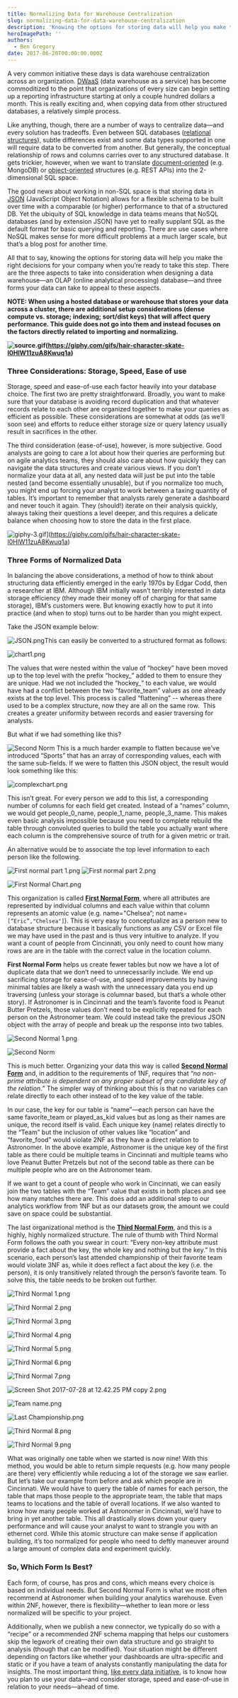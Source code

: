 ```yaml
---
title: Normalizing Data for Warehouse Centralization
slug: normalizing-data-for-data-warehouse-centralization
description: 'Knowing the options for storing data will help you make the right decisions for your company when you’re ready to take this step. '
heroImagePath: ''
authors:
  - Ben Gregory
date: 2017-06-20T00:00:00.000Z
---
```


A very common initiative these days is data warehouse centralization across an organization. [DWaaS](https://searchdatamanagement.techtarget.com/definition/data-warehouse-as-a-service-DWaaS) (data warehouse as a service) has become commoditized to the point that organizations of every size can begin setting up a reporting infrastructure starting at only a couple hundred dollars a month. This is really exciting and, when copying data from other structured databases, a relatively simple process.

Like anything, though, there are a number of ways to centralize data—and every solution has tradeoffs. Even between SQL databases ([relational structures](https://en.wikipedia.org/wiki/SQL)), subtle differences exist and some data types supported in one will require data to be converted from another. But generally, the conceptual relationship of rows and columns carries over to any structured database. It gets trickier, however, when we want to translate [document-oriented](https://en.wikipedia.org/wiki/Document-oriented_database) (e.g. MongoDB) or [object-oriented](https://en.wikipedia.org/wiki/Object_database) structures (e.g. REST APIs) into the 2-dimensional SQL space.

The good news about working in non-SQL space is that storing data in [JSON](https://www.json.org/) (JavaScript Object Notation) allows for a flexible schema to be built over time with a comparable (or higher) performance to that of a structured DB. Yet the ubiquity of SQL knowledge in data teams means that NoSQL databases (and by extension JSON) have yet to really supplant SQL as the default format for basic querying and reporting. There are use cases where NoSQL makes sense for more difficult problems at a much larger scale, but that’s a blog post for another time.

All that to say, knowing the options for storing data will help you make the right decisions for your company when you’re ready to take this step. There are the three aspects to take into consideration when designing a data warehouse—an OLAP (online analytical processing) database—and three forms your data can take to appeal to these aspects.&nbsp;&nbsp;

**NOTE: When using a hosted database or warehouse that stores your data across a cluster, there are additional setup considerations (dense compute vs. storage; indexing; sort/dist keys) that will affect query performance. This guide does not go into them and instead focuses on the factors directly related to importing and normalizing.**

**![source.gif](../assets/source.gif)(https://giphy.com/gifs/hair-character-skate-l0HlW11zuA8Kwuq1a)**

### Three Considerations: Storage, Speed, Ease of use&nbsp;

Storage, speed and ease-of-use each factor heavily into your database choice. The first two are pretty straightforward. Broadly, you want to make sure that your database is avoiding record duplication and that whatever records relate to each other are organized together to make your queries as efficient as possible. These considerations are somewhat at odds (as we’ll soon see) and efforts to reduce either storage size or query latency usually result in sacrifices in the other.&nbsp;

The third consideration (ease-of-use), however, is more subjective. Good analysts are going to care a lot about how their queries are performing but on agile analytics teams, they should also care about how quickly they can navigate the data structures and create various views. If you don’t normalize your data at all, any nested data will just be put into the table nested (and become essentially unusable), but if you normalize too much, you might end up forcing your analyst to work between a taxing quantity of tables. It’s important to remember that analysts rarely generate a dashboard and never touch it again. They (should!) iterate on their analysis quickly, always taking their questions a level deeper, and this requires a delicate balance when choosing how to store the data in the first place.

![giphy-3.gif](../assets/giphy-3.gif)](https://giphy.com/gifs/hair-character-skate-l0HlW11zuA8Kwuq1a)

### Three Forms of Normalized Data

In balancing the above considerations, a method of how to think about structuring data efficiently emerged in the early 1970s by Edgar Codd, then a researcher at IBM. Although IBM initially wasn’t terribly interested in data storage efficiency (they made their money off of charging for that same storage), IBM’s customers were. But knowing exactly how to put it into practice (and when to stop) turns out to be harder than you might expect.

Take the JSON example below:

![JSON.png](../assets/JSON.png)This can easily be converted to a structured format as follows:

![chart1.png](../assets/chart1.png)

The values that were nested within the value of “hockey” have been moved up to the top level with the prefix “hockey\_” added to them to ensure they are unique. Had we not included the “hockey\_” to each value, we would have had a conflict between the two “favorite\_team” values as one already exists at the top level. This process is called “flattening” -- whereas there used to be a complex structure, now they are all on the same row. &nbsp;This creates a greater uniformity between records and easier traversing for analysts.

But what if we had something like this?

![Second Norm](../assets/ScreenShot2017-07-28at12.25.03PM.png "Second Norm")&nbsp;This is a much harder example to flatten because we’ve introduced “Sports” that has an array of corresponding values, each with the same sub-fields. If we were to flatten this JSON object, the result would look something like this:

![complexchart.png](../assets/complexchart.png)

This isn’t great. For every person we add to this list, a corresponding number of columns for each field get created. Instead of a “names” column, we would get people\_0\_name, people\_1\_name, people\_3\_name. This makes even basic analysis impossible because you need to complete rebuild the table through convoluted queries to build the table you actually want where each column is the comprehensive source of truth for a given metric or trait.

An alternative would be to associate the top level information to each person like the following.

![First normal part 1.png](../assets/Firstnormalpart1.png "First normal part 1.png") ![First normal part 2.png](../assets/Firstnormalpart2.png "First normal part 2.png")

![First Normal Chart.png](../assets/FirstNormalChart.png)

This organization is called [**First Normal Form**](https://en.wikipedia.org/wiki/First_normal_form), where all attributes are represented by individual columns and each value within that column represents an atomic value (e.g. name="Chelsea”; not name=`[“Eric”,"Chelsea"]`). This is very easy to conceptualize as a person new to database structure because it basically functions as any CSV or Excel file we may have used in the past and is thus very intuitive to analyze. If you want a count of people from Cincinnati, you only need to count how many rows are are in the table with the correct value in the location column.

**First Normal Form** helps us create fewer tables but now we have a lot of duplicate data that we don’t need to unnecessarily include. We end up sacrificing storage for ease-of-use, and speed improvements by having minimal tables are likely a wash with the unnecessary data you end up traversing (unless your storage is columnar based, but that’s a whole other story). If Astronomer is in Cincinnati and the team’s favorite food is Peanut Butter Pretzels, those values don’t need to be explicitly repeated for each person on the Astronomer team. We could instead take the previous JSON object with the array of people and break up the response into two tables.

![Second Normal 1.png](../assets/SecondNormal1.png)

![Second Norm](../assets/ScreenShot2017-07-28at12.28.25PM-1.png "Second Norm")

This is much better. Organizing your data this way is called [**Second Normal Form**](https://en.wikipedia.org/wiki/Second_normal_form) and, in addition to the requirements of 1NF, requires that “_no non-prime attribute is dependent on any proper subset of any candidate key of the relation._” The simpler way of thinking about this is that no variables can relate directly to each other instead of to the key value of the table.

In our case, the key for our table is “name”—each person can have the same favorite\_team or played\_as\_kid values but as long as their names are unique, the record itself is valid. Each unique key (name) relates directly to the “Team” but the inclusion of other values like “location” and “favorite\_food” would violate 2NF as they have a direct relation to Astronomer. In the above example, Astronomer is the unique key of the first table as there could be multiple teams in Cincinnati and multiple teams who love Peanut Butter Pretzels but not of the second table as there can be multiple people who are on the Astronomer team.

If we want to get a count of people who work in Cincinnati, we can easily join the two tables with the “Team” value that exists in both places and see how many matches there are. This does add an additional step to our analytics workflow from 1NF but as our datasets grow, the amount we could save on space could be substantial.

The last organizational method is the [**Third Normal Form**](https://en.wikipedia.org/wiki/Third_normal_form), and this is a highly, highly normalized structure.&nbsp;The rule of thumb with Third Normal Form follows the oath you swear in court: “Every non-key attribute must provide a fact about the key, the whole key and nothing but the key.” In this scenario, each person’s last attended championship of their favorite team would violate 3NF as, while it does reflect a fact about the key (i.e. the person), it is only transitively related through the person’s favorite team. To solve this, the table needs to be broken out further.

![Third Normal 1.png](../assets/ThirdNormal1.png "Third Normal 1.png")

![Third Normal 2.png](../assets/ThirdNormal2.png "Third Normal 2.png")

![Third Normal 3.png](../assets/ThirdNormal3.png "Third Normal 3.png")

![Third Normal 4.png](../assets/ThirdNormal4.png "Third Normal 4.png")

![Third Normal 5.png](../assets/ThirdNormal5.png "Third Normal 5.png")

![Third Normal 6.png](../assets/ThirdNormal6.png "Third Normal 6.png")

![Third Normal 7.png](../assets/ThirdNormal7.png "Third Normal 7.png")

![Screen Shot 2017-07-28 at 12.42.25 PM copy 2.png](../assets/ScreenShot2017-07-28at12.42.25PMcopy2.png "Screen Shot 2017-07-28 at 12.42.25 PM copy 2.png")

![Team name.png](../assets/Teamname.png "Team name.png")

![Last Championship.png](../assets/LastChampionship.png "Last Championship.png")

![Third Normal 8.png](../assets/ThirdNormal8.png "Third Normal 8.png")

![Third Normal 9.png](../assets/ThirdNormal9.png "Third Normal 9.png")

What was originally one table when we started is now nine! With this method, you would be able to return simple requests (e.g. how many people are there) very efficiently while reducing a lot of the storage we saw earlier. But let’s take our example from before and ask which people are in Cincinnati. We would have to query the table of names for each person, the table that maps those people to the appropriate team, the table that maps teams to locations and the table of overall locations. If we also wanted to know how many people worked at Astronomer in Cincinnati, we’d have to bring in yet another table. This all drastically slows down your query performance and will cause your analyst to want to strangle you with an ethernet cord. While this atomic structure can make sense if application building, it’s too normalized for people who need to deftly maneuver around a large amount of complex data and experiment quickly.&nbsp;&nbsp;&nbsp;&nbsp;&nbsp;

### So, Which Form Is Best?&nbsp;

Each form, of course, has pros and cons, which means every choice is based on individual needs. But Second Normal Form is what we most often recommend at Astronomer&nbsp;when building your analytics warehouse. Even within 2NF, however, there is flexibility—whether to lean more or less normalized will be specific to your project.

Additionally, when we publish a new connector, we typically do so with a “recipe” or a recommended 2NF schema mapping that helps our customers skip the legwork of creating their own data structure and go straight to analysis (though that can be modified). Your situation might be different depending on factors like whether your dashboards are ultra-specific and static or if you have a team of analysts constantly manipulating the data for insights. The most important thing,&nbsp;[like every data initiative](https://www.astronomer.io/blog/approach-the-next-data-initiative-like-a-data-analyst), is to know how you plan to use your data—and consider storage, speed and ease-of-use in relation to your needs—ahead of time.&nbsp;

